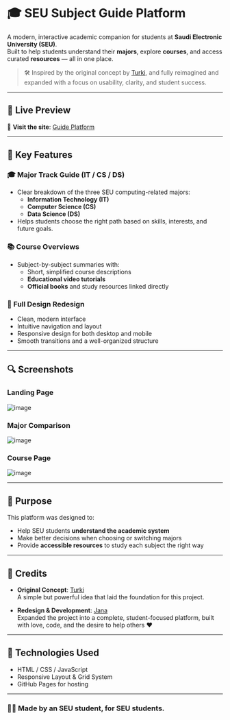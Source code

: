 # 🎓 SEU Subject Guide Platform

A modern, interactive academic companion for students at **Saudi Electronic University (SEU)**.  
Built to help students understand their **majors**, explore **courses**, and access curated **resources** — all in one place.

> 🛠️ Inspired by the original concept by [Turki](https://fxrg.github.io/subject-search-/), and fully reimagined and expanded with a focus on usability, clarity, and student success.

---

## 🌟 Live Preview

🔗 **Visit the site**: [Guide Platform](https://janamaajjjmcr.github.io/subject-search-SEU-Subject-Guide-Platform/)

---

## 🧭 Key Features

### 🎓 Major Track Guide (IT / CS / DS)
- Clear breakdown of the three SEU computing-related majors:
  - **Information Technology (IT)**
  - **Computer Science (CS)**
  - **Data Science (DS)**
- Helps students choose the right path based on skills, interests, and future goals.

### 📚 Course Overviews
- Subject-by-subject summaries with:
  - Short, simplified course descriptions
  - **Educational video tutorials**
  - **Official books** and study resources linked directly

### 🎨 Full Design Redesign
- Clean, modern interface
- Intuitive navigation and layout
- Responsive design for both desktop and mobile
- Smooth transitions and a well-organized structure

---


## 🔍 Screenshots

### Landing Page
![image](https://github.com/user-attachments/assets/874ba115-07f3-489e-a135-4a2f21d7aab8)

### Major Comparison
![image](https://github.com/user-attachments/assets/d9a5ea33-16b5-4847-8586-215b86bed8fa)

### Course Page
![image](https://github.com/user-attachments/assets/a969b6a9-7248-4d02-90b7-21ea41194933)



---

## 🎯 Purpose

This platform was designed to:
- Help SEU students **understand the academic system**
- Make better decisions when choosing or switching majors
- Provide **accessible resources** to study each subject the right way

---

## 🙏 Credits

- **Original Concept**: [Turki](https://fxrg.github.io/subject-search-/)  
  A simple but powerful idea that laid the foundation for this project.

- **Redesign & Development**: [Jana](https://github.com/vinii74)  
  Expanded the project into a complete, student-focused platform, built with love, code, and the desire to help others ❤️

---

## 📌 Technologies Used

- HTML / CSS / JavaScript
- Responsive Layout & Grid System
- GitHub Pages for hosting

---

### 👩‍💻 Made by an SEU student, for SEU students.
